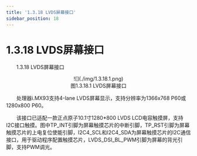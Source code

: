 ```yaml
---
title: '1.3.18 LVDS屏幕接口'
sidebar_position: 18
---
```


# 1.3.18 LVDS屏幕接口

&emsp;&emsp;1.3.18 LVDS屏幕接口

<center>
![](./img/1.3.18.1.png)<br />
图1.3.18.1 LVDS屏幕接口
</center>

&emsp;&emsp;处理器i.MX93支持4-lane LVDS屏幕显示，支持分辨率为1366x768 P60或1280x800 P60。

&emsp;&emsp;该接口已适配一款正点原子10.1寸1280*800 LVDS LCD电容触摸屏，支持I2C接口触摸。图中TP_INT引脚为屏幕触摸芯片的中断引脚，TP_RST引脚为屏幕触摸芯片的上电复位使能引脚，I2C4_SCL和I2C4_SDA为屏幕触摸芯片的I2C通信接口，用于驱动程序配置触摸芯片，LVDS_DSI_BL_PWM引脚为屏幕的背光引脚，支持PWM调光。



